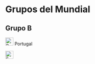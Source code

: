 # Grupos del Mundial

## Grupo B

<img alt ="Portugal" src="http://flags.fmcdn.net/data/flags/w580/pt.png" width="25" height="25"> Portugal

<img alt ="España" src="http://flags.fmcdn.net/data/flags/w580/es.png" width="25" height="25">


